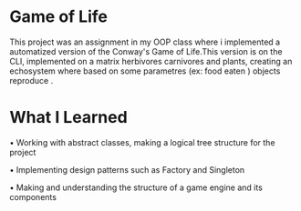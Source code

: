 # Game of Life 

This project was an assignment in my OOP class where i implemented a automatized version of the Conway's Game of Life.This version is on the CLI, implemented on a matrix herbivores carnivores and plants, creating an echosystem where based on some parametres (ex: food eaten ) objects reproduce .

# What I Learned 

•	Working with abstract classes, making a logical tree structure for the project

•	Implementing design patterns such as Factory and Singleton

•	Making and understanding the structure of a game engine and its components


